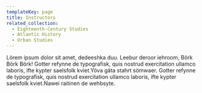 ```yaml
---
templateKey: page
title: Instructors
related_collection:
  - Eighteenth-Century Studies
  - Atlantic History
  - Urban Studies
---
```

Lörem ipsum dolor sit amet, dedeeshka duu. Leebur deroor iehroom, Börk Börk Börk! Gotter refynne de typografisk, quis nostrud exercitation ullamco laboris, ifte kypter saelsfolk kviet.Yöva gäta stahrt sömwaer. Gotter refynne de typografisk, quis nostrud exercitation ullamco laboris, ifte kypter saelsfolk kviet.Nawei raitinen de wehbsyte.